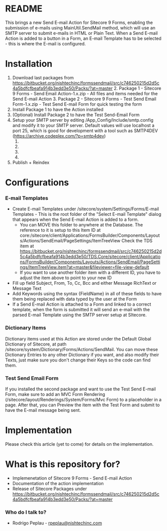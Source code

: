 # README #
This brings a new Send E-mail Action for Sitecore 9 Forms, enabling the submission of e-mails using MainUtil.SendMail method, which will use an SMTP server to submit e-mails in HTML or Plain Text. When a Send E-mail Action is added to a button in a Form, an E-mail Template has to be selected - this is where the E-mail is configured. 

# Installation #
1. Download last packages from
https://bitbucket.org/nishtechinc/formssendmail/src/c746250215d2d5c4a5bdfcfbeafa914b3edd3e50/Packs/?at=master
    2. Package 1 - Sitecore 9 Forms - Send Email Action-1.x.zip - All files and items needed for the Send E-mail Action
    3. Package 2 - Sitecore 9 Forms - Test Send Email Form-1.x.zip - Test Send E-mail Form for quick testing the form
4. Install Package 1 to have the Action installed
5. (Optional) Install Package 2 to have the Test Send-Email Form
6. Setup your SMTP server by editing /App_Config/Include/smtp.config and modify it to your SMTP server. Default values will use localhost a port 25, which is good for development with a tool such as SMTP4DEV (https://archive.codeplex.com/?p=smtp4dev)
    1. <setting name="MailServer" set:value="localhost"/>
    1. <setting name="MailServerUserName" set:value=""/>
    1. <setting name="MailServerPassword" set:value=""/>
    1. <setting name="MailServerPort" set:value="25"/>
7. Publish + Reindex

# Configurations #
### E-mail Templates ###
* Create E-mail Templates under /sitecore/system/Settings/Forms/E-mail Templates - This is the root folder of the "Select E-mail Template" dialog that appears when the Send E-mail Action is added to a form.
    * You can MOVE this folder to anywhere at the Database. The reference to it is setup to this Item ID at core:/sitecore/client/Applications/FormsBuilder/Components/Layouts/Actions/SendEmail/PageSettings/ItemTreeView 
Check the TDS item at https://bitbucket.org/nishtechinc/formssendmail/src/c746250215d2d5c4a5bdfcfbeafa914b3edd3e50/TDS.Core/sitecore/client/Applications/FormsBuilder/Components/Layouts/Actions/SendEmail/PageSettings/ItemTreeView.item?at=master&fileviewer=file-view-default
    * If you want to use another folder item with a different ID, you have to adjust the item above to point to your new ID
* Fill up field Subject, From, To, Cc, Bcc and either Message RichText or Message Text
* Add Keywords using the syntax {FieldName} in all of these fields to have them being replaced with data typed by the user at the Form
* If a Send E-mail Action is attached to a Form and linked to a correct template, when the form is submitted it will send an e-mail with the parsed E-mail Template using the SMTP server setup at SItecore.

### Dictionary Items ###
Dictionary items used at this Action are stored under the Default Global Dictionary of Sitecore, at path /sitecore/system/Dictionary/Forms/Actions/SendMail. You can move these Dictionary Entries to any other Dictionary if you want, and also modify their Texts, just make sure you don't change their Keys so the code can find them.

### Test Send Email Form ###
If you installed the second package and want to use the Test Send E-mail Form, make sure to add an MVC Form Rendering (/sitecore/layout/Renderings/System/Forms/Mvc Form) to a placeholder in a page. After that, you can Preview the item with the Test Form and submit to have the E-mail message being sent. 

# Implementation #
Please check this article (yet to come) for details on the implementation.

# What is this repository for? #
* Implemenetation of Sitecore 9 Forms - Send E-mail Action
* Documentation of the action implementation
* Release of Sitecore Packages under https://bitbucket.org/nishtechinc/formssendmail/src/c746250215d2d5c4a5bdfcfbeafa914b3edd3e50/Packs/?at=master

### Who do I talk to? ###
* Rodrigo Peplau - rpeplau@nishtechinc.com
